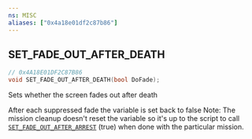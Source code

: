 ```yaml
---
ns: MISC
aliases: ["0x4a18e01df2c87b86"]
---
```

## SET_FADE_OUT_AFTER_DEATH

```c
// 0x4A18E01DF2C87B86
void SET_FADE_OUT_AFTER_DEATH(bool DoFade);
```

Sets whether the screen fades out after death

After each suppressed fade the variable is set back to false Note: The mission cleanup doesn't reset the variable so it's up to the script to call [`SET_FADE_OUT_AFTER_ARREST`](#_0x1E0B4DC0D990A4E7) (true) when done with the particular mission.

